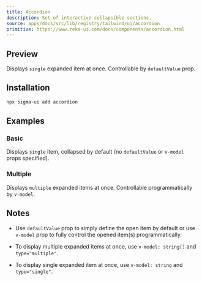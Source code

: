 ```yaml
---
title: Accordion
description: Set of interactive collapsible sections.
source: apps/docs/src/lib/registry/tailwind/ui/accordion
primitive: https://www.reka-ui.com/docs/components/accordion.html
---
```


## Preview

<ComponentPreview name="Accordion" class="sm:max-w-[70%]" />

Displays `single` expanded item at once. Controllable by `defaultValue` prop.

## Installation

```bash
npx sigma-ui add accordion
```

## Examples

### Basic

<ComponentPreview name="AccordionBasic" />

Displays `single` item, collapsed by default (no `defaultValue` or `v-model` props specified).

### Multiple

<ComponentPreview name="AccordionMultiple" />

Displays `multiple` expanded items at once. Controllable programmatically by `v-model`.

## Notes

- Use `defaultValue` prop to simply define the open item by default or use `v-model` prop to fully control the opened item(s) programmatically.

- To display multiple expanded items at once, use `v-model: string[]` and `type="multiple"`.

- To display single expanded item at once, use `v-model: string` and `type="single"`.
